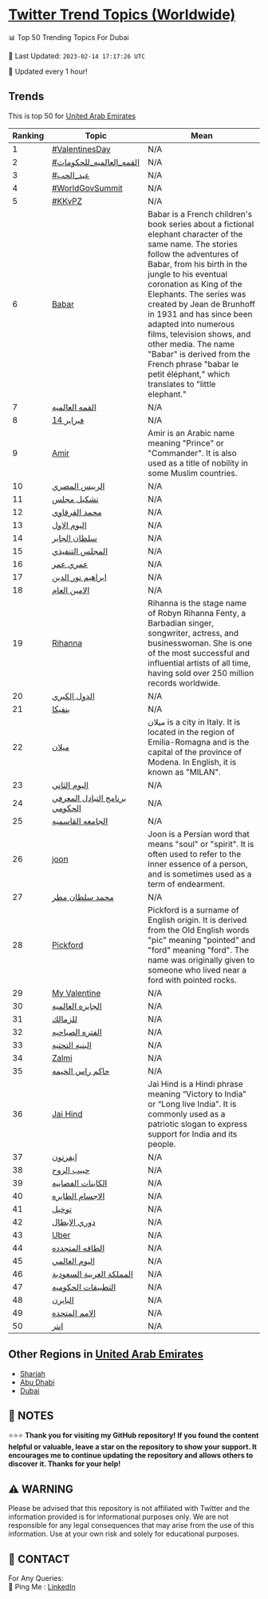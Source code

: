 [Twitter Trend Topics (Worldwide)](https://github.com/ErcinDedeoglu/Twitter-Trend-Topics)
==========


📊 Top 50 Trending Topics For Dubai

📆 Last Updated: `2023-02-14 17:17:26 UTC`

🔧 Updated every 1 hour!


## Trends

This is top 50 for [United Arab Emirates](</United Arab Emirates>)

| Ranking | Topic | Mean |
| ------- | ------------ | ------------ |
| 1 | [#ValentinesDay](http://twitter.com/search?q=%23ValentinesDay) | N/A |
| 2 | [#القمه_العالميه_للحكومات](http://twitter.com/search?q=%23%d8%a7%d9%84%d9%82%d9%85%d9%87_%d8%a7%d9%84%d8%b9%d8%a7%d9%84%d9%85%d9%8a%d9%87_%d9%84%d9%84%d8%ad%d9%83%d9%88%d9%85%d8%a7%d8%aa) | N/A |
| 3 | [#عيد_الحب](http://twitter.com/search?q=%23%d8%b9%d9%8a%d8%af_%d8%a7%d9%84%d8%ad%d8%a8) | N/A |
| 4 | [#WorldGovSummit](http://twitter.com/search?q=%23WorldGovSummit) | N/A |
| 5 | [#KKvPZ](http://twitter.com/search?q=%23KKvPZ) | N/A |
| 6 | [Babar](http://twitter.com/search?q=Babar) | Babar is a French children's book series about a fictional elephant character of the same name. The stories follow the adventures of Babar, from his birth in the jungle to his eventual coronation as King of the Elephants. The series was created by Jean de Brunhoff in 1931 and has since been adapted into numerous films, television shows, and other media. The name "Babar" is derived from the French phrase "babar le petit éléphant," which translates to "little elephant." |
| 7 | [القمه العالميه](http://twitter.com/search?q=%d8%a7%d9%84%d9%82%d9%85%d9%87+%d8%a7%d9%84%d8%b9%d8%a7%d9%84%d9%85%d9%8a%d9%87) | N/A |
| 8 | [14 فبراير](http://twitter.com/search?q=14+%d9%81%d8%a8%d8%b1%d8%a7%d9%8a%d8%b1) | N/A |
| 9 | [Amir](http://twitter.com/search?q=Amir) | Amir is an Arabic name meaning "Prince" or "Commander". It is also used as a title of nobility in some Muslim countries. |
| 10 | [الرييس المصري](http://twitter.com/search?q=%d8%a7%d9%84%d8%b1%d9%8a%d9%8a%d8%b3+%d8%a7%d9%84%d9%85%d8%b5%d8%b1%d9%8a) | N/A |
| 11 | [تشكيل مجلس](http://twitter.com/search?q=%d8%aa%d8%b4%d9%83%d9%8a%d9%84+%d9%85%d8%ac%d9%84%d8%b3) | N/A |
| 12 | [محمد القرقاوي](http://twitter.com/search?q=%d9%85%d8%ad%d9%85%d8%af+%d8%a7%d9%84%d9%82%d8%b1%d9%82%d8%a7%d9%88%d9%8a) | N/A |
| 13 | [اليوم الاول](http://twitter.com/search?q=%d8%a7%d9%84%d9%8a%d9%88%d9%85+%d8%a7%d9%84%d8%a7%d9%88%d9%84) | N/A |
| 14 | [سلطان الجابر](http://twitter.com/search?q=%d8%b3%d9%84%d8%b7%d8%a7%d9%86+%d8%a7%d9%84%d8%ac%d8%a7%d8%a8%d8%b1) | N/A |
| 15 | [المجلس التنفيذي](http://twitter.com/search?q=%d8%a7%d9%84%d9%85%d8%ac%d9%84%d8%b3+%d8%a7%d9%84%d8%aa%d9%86%d9%81%d9%8a%d8%b0%d9%8a) | N/A |
| 16 | [عمري عمر](http://twitter.com/search?q=%d8%b9%d9%85%d8%b1%d9%8a+%d8%b9%d9%85%d8%b1) | N/A |
| 17 | [ابراهيم نور الدين](http://twitter.com/search?q=%d8%a7%d8%a8%d8%b1%d8%a7%d9%87%d9%8a%d9%85+%d9%86%d9%88%d8%b1+%d8%a7%d9%84%d8%af%d9%8a%d9%86) | N/A |
| 18 | [الامين العام](http://twitter.com/search?q=%d8%a7%d9%84%d8%a7%d9%85%d9%8a%d9%86+%d8%a7%d9%84%d8%b9%d8%a7%d9%85) | N/A |
| 19 | [Rihanna](http://twitter.com/search?q=Rihanna) | Rihanna is the stage name of Robyn Rihanna Fenty, a Barbadian singer, songwriter, actress, and businesswoman. She is one of the most successful and influential artists of all time, having sold over 250 million records worldwide. |
| 20 | [الدول الكبري](http://twitter.com/search?q=%d8%a7%d9%84%d8%af%d9%88%d9%84+%d8%a7%d9%84%d9%83%d8%a8%d8%b1%d9%8a) | N/A |
| 21 | [بنفيكا](http://twitter.com/search?q=%d8%a8%d9%86%d9%81%d9%8a%d9%83%d8%a7) | N/A |
| 22 | [ميلان](http://twitter.com/search?q=%d9%85%d9%8a%d9%84%d8%a7%d9%86) | ميلان is a city in Italy. It is located in the region of Emilia-Romagna and is the capital of the province of Modena. In English, it is known as "MILAN". |
| 23 | [اليوم الثاني](http://twitter.com/search?q=%d8%a7%d9%84%d9%8a%d9%88%d9%85+%d8%a7%d9%84%d8%ab%d8%a7%d9%86%d9%8a) | N/A |
| 24 | [برنامج التبادل المعرفي الحكومي](http://twitter.com/search?q=%d8%a8%d8%b1%d9%86%d8%a7%d9%85%d8%ac+%d8%a7%d9%84%d8%aa%d8%a8%d8%a7%d8%af%d9%84+%d8%a7%d9%84%d9%85%d8%b9%d8%b1%d9%81%d9%8a+%d8%a7%d9%84%d8%ad%d9%83%d9%88%d9%85%d9%8a) | N/A |
| 25 | [الجامعه القاسميه](http://twitter.com/search?q=%d8%a7%d9%84%d8%ac%d8%a7%d9%85%d8%b9%d9%87+%d8%a7%d9%84%d9%82%d8%a7%d8%b3%d9%85%d9%8a%d9%87) | N/A |
| 26 | [joon](http://twitter.com/search?q=joon) | Joon is a Persian word that means "soul" or "spirit". It is often used to refer to the inner essence of a person, and is sometimes used as a term of endearment. |
| 27 | [محمد سلطان مطر](http://twitter.com/search?q=%d9%85%d8%ad%d9%85%d8%af+%d8%b3%d9%84%d8%b7%d8%a7%d9%86+%d9%85%d8%b7%d8%b1) | N/A |
| 28 | [Pickford](http://twitter.com/search?q=Pickford) | Pickford is a surname of English origin. It is derived from the Old English words "pic" meaning "pointed" and "ford" meaning "ford". The name was originally given to someone who lived near a ford with pointed rocks. |
| 29 | [My Valentine](http://twitter.com/search?q=My+Valentine) | N/A |
| 30 | [الجايزه العالميه](http://twitter.com/search?q=%d8%a7%d9%84%d8%ac%d8%a7%d9%8a%d8%b2%d9%87+%d8%a7%d9%84%d8%b9%d8%a7%d9%84%d9%85%d9%8a%d9%87) | N/A |
| 31 | [للزمالك](http://twitter.com/search?q=%d9%84%d9%84%d8%b2%d9%85%d8%a7%d9%84%d9%83) | N/A |
| 32 | [الفتره الصباحيه](http://twitter.com/search?q=%d8%a7%d9%84%d9%81%d8%aa%d8%b1%d9%87+%d8%a7%d9%84%d8%b5%d8%a8%d8%a7%d8%ad%d9%8a%d9%87) | N/A |
| 33 | [البنيه التحتيه](http://twitter.com/search?q=%d8%a7%d9%84%d8%a8%d9%86%d9%8a%d9%87+%d8%a7%d9%84%d8%aa%d8%ad%d8%aa%d9%8a%d9%87) | N/A |
| 34 | [Zalmi](http://twitter.com/search?q=Zalmi) | N/A |
| 35 | [حاكم راس الخيمه](http://twitter.com/search?q=%d8%ad%d8%a7%d9%83%d9%85+%d8%b1%d8%a7%d8%b3+%d8%a7%d9%84%d8%ae%d9%8a%d9%85%d9%87) | N/A |
| 36 | [Jai Hind](http://twitter.com/search?q=Jai+Hind) | Jai Hind is a Hindi phrase meaning “Victory to India” or “Long live India”. It is commonly used as a patriotic slogan to express support for India and its people. |
| 37 | [إيفرتون](http://twitter.com/search?q=%d8%a5%d9%8a%d9%81%d8%b1%d8%aa%d9%88%d9%86) | N/A |
| 38 | [حبيب الروح](http://twitter.com/search?q=%d8%ad%d8%a8%d9%8a%d8%a8+%d8%a7%d9%84%d8%b1%d9%88%d8%ad) | N/A |
| 39 | [الكاينات الفضاييه](http://twitter.com/search?q=%d8%a7%d9%84%d9%83%d8%a7%d9%8a%d9%86%d8%a7%d8%aa+%d8%a7%d9%84%d9%81%d8%b6%d8%a7%d9%8a%d9%8a%d9%87) | N/A |
| 40 | [الاجسام الطايره](http://twitter.com/search?q=%d8%a7%d9%84%d8%a7%d8%ac%d8%b3%d8%a7%d9%85+%d8%a7%d9%84%d8%b7%d8%a7%d9%8a%d8%b1%d9%87) | N/A |
| 41 | [توخيل](http://twitter.com/search?q=%d8%aa%d9%88%d8%ae%d9%8a%d9%84) | N/A |
| 42 | [دوري الابطال](http://twitter.com/search?q=%d8%af%d9%88%d8%b1%d9%8a+%d8%a7%d9%84%d8%a7%d8%a8%d8%b7%d8%a7%d9%84) | N/A |
| 43 | [Uber](http://twitter.com/search?q=Uber) | N/A |
| 44 | [الطاقه المتجدده](http://twitter.com/search?q=%d8%a7%d9%84%d8%b7%d8%a7%d9%82%d9%87+%d8%a7%d9%84%d9%85%d8%aa%d8%ac%d8%af%d8%af%d9%87) | N/A |
| 45 | [اليوم العالمي](http://twitter.com/search?q=%d8%a7%d9%84%d9%8a%d9%88%d9%85+%d8%a7%d9%84%d8%b9%d8%a7%d9%84%d9%85%d9%8a) | N/A |
| 46 | [المملكة العربية السعودية](http://twitter.com/search?q=%d8%a7%d9%84%d9%85%d9%85%d9%84%d9%83%d8%a9+%d8%a7%d9%84%d8%b9%d8%b1%d8%a8%d9%8a%d8%a9+%d8%a7%d9%84%d8%b3%d8%b9%d9%88%d8%af%d9%8a%d8%a9) | N/A |
| 47 | [التطبيقات الحكوميه](http://twitter.com/search?q=%d8%a7%d9%84%d8%aa%d8%b7%d8%a8%d9%8a%d9%82%d8%a7%d8%aa+%d8%a7%d9%84%d8%ad%d9%83%d9%88%d9%85%d9%8a%d9%87) | N/A |
| 48 | [البايرن](http://twitter.com/search?q=%d8%a7%d9%84%d8%a8%d8%a7%d9%8a%d8%b1%d9%86) | N/A |
| 49 | [الامم المتحده](http://twitter.com/search?q=%d8%a7%d9%84%d8%a7%d9%85%d9%85+%d8%a7%d9%84%d9%85%d8%aa%d8%ad%d8%af%d9%87) | N/A |
| 50 | [انتر](http://twitter.com/search?q=%d8%a7%d9%86%d8%aa%d8%b1) | N/A |



## Other Regions in [United Arab Emirates](</United Arab Emirates>)

* [Sharjah](</United Arab Emirates/Sharjah.md>)
* [Abu Dhabi](</United Arab Emirates/Abu Dhabi.md>)
* [Dubai](</United Arab Emirates/Dubai.md>)



## 📝 NOTES

⭐⭐⭐ **Thank you for visiting my GitHub repository! If you found the content helpful or valuable, leave a star on the repository to show your support. It encourages me to continue updating the repository and allows others to discover it. Thanks for your help!**


## ⚠️ WARNING

Please be advised that this repository is not affiliated with Twitter and the information provided is for informational purposes only. We are not responsible for any legal consequences that may arise from the use of this information. Use at your own risk and solely for educational purposes.


## 📨 CONTACT

 For Any Queries:  
            🏓 Ping Me : [LinkedIn](https://www.linkedin.com/in/ercindedeoglu/)
